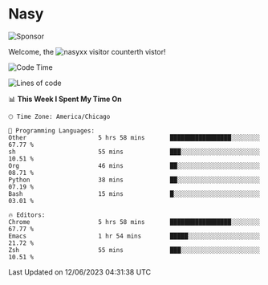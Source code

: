 # Nasy

<!--
<p align="center">
<img height="200" src="https://github-readme-stats.vercel.app/api?username=nasyxx&count_private=true&show_icons=true&theme=dracula&include_all_commits=true"/>
<img height="200" src="https://github-readme-stats.vercel.app/api/top-langs/?username=nasyxx&theme=dracula&hide=html,jupyter+notebook&count_private=true&show_icons=true"/>
</p>

  
----------------
-->

![Sponsor](https://img.shields.io/static/v1.svg?label=Sponsor&message=%E2%9D%A4&logo=GitHub&style=flat&color=pink)
 
Welcome, the ![nasyxx visitor counter](https://count.getloli.com/get/@nasyxx?theme=rule34)th vistor!
 
<!--START_SECTION:waka-->
![Code Time](http://img.shields.io/badge/Code%20Time-3%2C562%20hrs%2054%20mins-blue)

![Lines of code](https://img.shields.io/badge/From%20Hello%20World%20I%27ve%20Written-6.3%20million%20lines%20of%20code-blue)

📊 **This Week I Spent My Time On** 

```text
🕑︎ Time Zone: America/Chicago

💬 Programming Languages: 
Other                    5 hrs 58 mins       █████████████████░░░░░░░░   67.77 % 
sh                       55 mins             ███░░░░░░░░░░░░░░░░░░░░░░   10.51 % 
Org                      46 mins             ██░░░░░░░░░░░░░░░░░░░░░░░   08.71 % 
Python                   38 mins             ██░░░░░░░░░░░░░░░░░░░░░░░   07.19 % 
Bash                     15 mins             █░░░░░░░░░░░░░░░░░░░░░░░░   03.01 % 

🔥 Editors: 
Chrome                   5 hrs 58 mins       █████████████████░░░░░░░░   67.77 % 
Emacs                    1 hr 54 mins        █████░░░░░░░░░░░░░░░░░░░░   21.72 % 
Zsh                      55 mins             ███░░░░░░░░░░░░░░░░░░░░░░   10.51 % 
```


 Last Updated on 12/06/2023 04:31:38 UTC
<!--END_SECTION:waka-->

<!-- ![visitors](https://visitor-badge.laobi.icu/badge?page_id=nasyxx.nasyxx) -->

